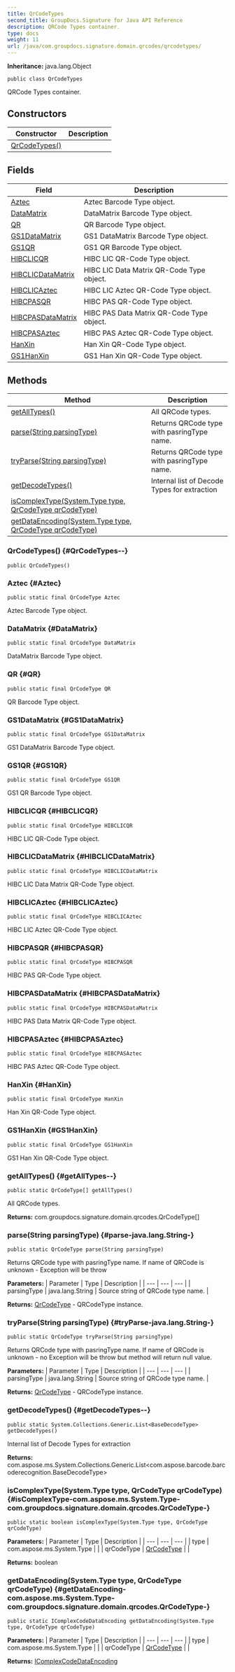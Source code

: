 ```yaml
---
title: QrCodeTypes
second_title: GroupDocs.Signature for Java API Reference
description: QRCode Types container.
type: docs
weight: 11
url: /java/com.groupdocs.signature.domain.qrcodes/qrcodetypes/
---
```

**Inheritance:**
java.lang.Object
```
public class QrCodeTypes
```

QRCode Types container.
## Constructors

| Constructor | Description |
| --- | --- |
| [QrCodeTypes()](#QrCodeTypes--) |  |
## Fields

| Field | Description |
| --- | --- |
| [Aztec](#Aztec) | Aztec Barcode Type object. |
| [DataMatrix](#DataMatrix) | DataMatrix Barcode Type object. |
| [QR](#QR) | QR Barcode Type object. |
| [GS1DataMatrix](#GS1DataMatrix) | GS1 DataMatrix Barcode Type object. |
| [GS1QR](#GS1QR) | GS1 QR Barcode Type object. |
| [HIBCLICQR](#HIBCLICQR) | HIBC LIC QR-Code Type object. |
| [HIBCLICDataMatrix](#HIBCLICDataMatrix) | HIBC LIC Data Matrix QR-Code Type object. |
| [HIBCLICAztec](#HIBCLICAztec) | HIBC LIC Aztec QR-Code Type object. |
| [HIBCPASQR](#HIBCPASQR) | HIBC PAS QR-Code Type object. |
| [HIBCPASDataMatrix](#HIBCPASDataMatrix) | HIBC PAS Data Matrix QR-Code Type object. |
| [HIBCPASAztec](#HIBCPASAztec) | HIBC PAS Aztec QR-Code Type object. |
| [HanXin](#HanXin) | Han Xin QR-Code Type object. |
| [GS1HanXin](#GS1HanXin) | GS1 Han Xin QR-Code Type object. |
## Methods

| Method | Description |
| --- | --- |
| [getAllTypes()](#getAllTypes--) | All QRCode types. |
| [parse(String parsingType)](#parse-java.lang.String-) | Returns QRCode type with pasringType name. |
| [tryParse(String parsingType)](#tryParse-java.lang.String-) | Returns QRCode type with pasringType name. |
| [getDecodeTypes()](#getDecodeTypes--) | Internal list of Decode Types for extraction |
| [isComplexType(System.Type type, QrCodeType qrCodeType)](#isComplexType-com.aspose.ms.System.Type-com.groupdocs.signature.domain.qrcodes.QrCodeType-) |  |
| [getDataEncoding(System.Type type, QrCodeType qrCodeType)](#getDataEncoding-com.aspose.ms.System.Type-com.groupdocs.signature.domain.qrcodes.QrCodeType-) |  |
### QrCodeTypes() {#QrCodeTypes--}
```
public QrCodeTypes()
```


### Aztec {#Aztec}
```
public static final QrCodeType Aztec
```


Aztec Barcode Type object.

### DataMatrix {#DataMatrix}
```
public static final QrCodeType DataMatrix
```


DataMatrix Barcode Type object.

### QR {#QR}
```
public static final QrCodeType QR
```


QR Barcode Type object.

### GS1DataMatrix {#GS1DataMatrix}
```
public static final QrCodeType GS1DataMatrix
```


GS1 DataMatrix Barcode Type object.

### GS1QR {#GS1QR}
```
public static final QrCodeType GS1QR
```


GS1 QR Barcode Type object.

### HIBCLICQR {#HIBCLICQR}
```
public static final QrCodeType HIBCLICQR
```


HIBC LIC QR-Code Type object.

### HIBCLICDataMatrix {#HIBCLICDataMatrix}
```
public static final QrCodeType HIBCLICDataMatrix
```


HIBC LIC Data Matrix QR-Code Type object.

### HIBCLICAztec {#HIBCLICAztec}
```
public static final QrCodeType HIBCLICAztec
```


HIBC LIC Aztec QR-Code Type object.

### HIBCPASQR {#HIBCPASQR}
```
public static final QrCodeType HIBCPASQR
```


HIBC PAS QR-Code Type object.

### HIBCPASDataMatrix {#HIBCPASDataMatrix}
```
public static final QrCodeType HIBCPASDataMatrix
```


HIBC PAS Data Matrix QR-Code Type object.

### HIBCPASAztec {#HIBCPASAztec}
```
public static final QrCodeType HIBCPASAztec
```


HIBC PAS Aztec QR-Code Type object.

### HanXin {#HanXin}
```
public static final QrCodeType HanXin
```


Han Xin QR-Code Type object.

### GS1HanXin {#GS1HanXin}
```
public static final QrCodeType GS1HanXin
```


GS1 Han Xin QR-Code Type object.

### getAllTypes() {#getAllTypes--}
```
public static QrCodeType[] getAllTypes()
```


All QRCode types.

**Returns:**
com.groupdocs.signature.domain.qrcodes.QrCodeType[]
### parse(String parsingType) {#parse-java.lang.String-}
```
public static QrCodeType parse(String parsingType)
```


Returns QRCode type with pasringType name. If name of QRCode is unknown - Exception will be throw

**Parameters:**
| Parameter | Type | Description |
| --- | --- | --- |
| parsingType | java.lang.String | Source string of QRCode type name. |

**Returns:**
[QrCodeType](../../com.groupdocs.signature.domain.qrcodes/qrcodetype) - QRCodeType instance.
### tryParse(String parsingType) {#tryParse-java.lang.String-}
```
public static QrCodeType tryParse(String parsingType)
```


Returns QRCode type with pasringType name. If name of QRCode is unknown - no Exception will be throw but method will return null value.

**Parameters:**
| Parameter | Type | Description |
| --- | --- | --- |
| parsingType | java.lang.String | Source string of QRCode type name. |

**Returns:**
[QrCodeType](../../com.groupdocs.signature.domain.qrcodes/qrcodetype) - QRCodeType instance.
### getDecodeTypes() {#getDecodeTypes--}
```
public static System.Collections.Generic.List<BaseDecodeType> getDecodeTypes()
```


Internal list of Decode Types for extraction

**Returns:**
com.aspose.ms.System.Collections.Generic.List<com.aspose.barcode.barcoderecognition.BaseDecodeType>
### isComplexType(System.Type type, QrCodeType qrCodeType) {#isComplexType-com.aspose.ms.System.Type-com.groupdocs.signature.domain.qrcodes.QrCodeType-}
```
public static boolean isComplexType(System.Type type, QrCodeType qrCodeType)
```




**Parameters:**
| Parameter | Type | Description |
| --- | --- | --- |
| type | com.aspose.ms.System.Type |  |
| qrCodeType | [QrCodeType](../../com.groupdocs.signature.domain.qrcodes/qrcodetype) |  |

**Returns:**
boolean
### getDataEncoding(System.Type type, QrCodeType qrCodeType) {#getDataEncoding-com.aspose.ms.System.Type-com.groupdocs.signature.domain.qrcodes.QrCodeType-}
```
public static IComplexCodeDataEncoding getDataEncoding(System.Type type, QrCodeType qrCodeType)
```




**Parameters:**
| Parameter | Type | Description |
| --- | --- | --- |
| type | com.aspose.ms.System.Type |  |
| qrCodeType | [QrCodeType](../../com.groupdocs.signature.domain.qrcodes/qrcodetype) |  |

**Returns:**
[IComplexCodeDataEncoding](../../com.groupdocs.signature.domain.extensions/icomplexcodedataencoding)
